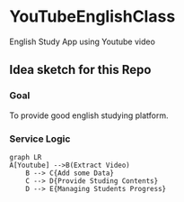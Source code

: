 # YouTubeEnglishClass
English Study App using Youtube video

## Idea sketch for this Repo

### Goal

To provide good english studying platform. 

### Service Logic

```mermaid
graph LR
A[Youtube] -->B(Extract Video)
    B --> C{Add some Data}
    C --> D{Provide Studing Contents}
    D --> E{Managing Students Progress}
```
